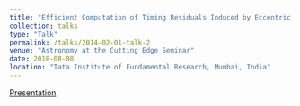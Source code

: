 ```yaml
---
title: "Efficient Computation of Timing Residuals Induced by Eccentric Black Hole Binaries"
collection: talks
type: "Talk"
permalink: /talks/2014-02-01-talk-2
venue: "Astronomy at the Cutting Edge Seminar"
date: 2018-08-08
location: "Tata Institute of Fundamental Research, Mumbai, India"
---
```


[Presentation](http://dx.doi.org/10.13140/RG.2.2.31181.67045)


